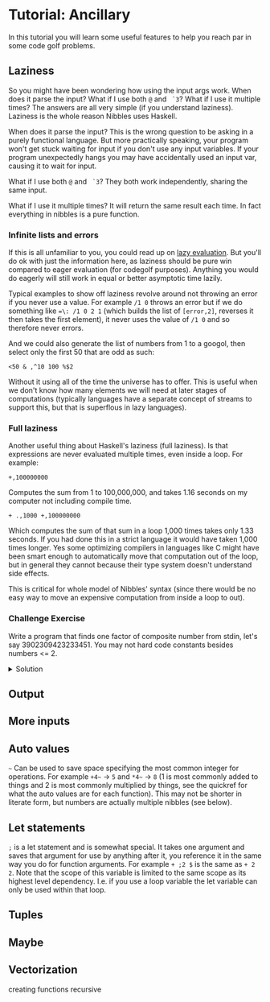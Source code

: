 # Tutorial: Ancillary

In this tutorial you will learn some useful features to help you reach par in some code golf problems.

## Laziness
So you might have been wondering how using the input args work. When does it parse the input? What if I use both `@` and `` `3``? What if I use it multiple times? The answers are all very simple (if you understand laziness). Laziness is the whole reason Nibbles uses Haskell.

When does it parse the input? This is the wrong question to be asking in a purely functional language. But more practically speaking, your program won't get stuck waiting for input if you don't use any input variables. If your program unexpectedly hangs you may have accidentally used an input var, causing it to wait for input.

What if I use both `@` and `` `3``? They both work independently, sharing the same input.

What if I use it multiple times? It will return the same result each time. In fact everything in nibbles is a pure function.

### Infinite lists and errors
If this is all unfamiliar to you, you could read up on [lazy evaluation](https://en.wikipedia.org/wiki/Lazy_evaluation). But you'll do ok with just the information here, as laziness should be pure win compared to eager evaluation (for codegolf purposes). Anything you would do eagerly will still work in equal or better asymptotic time lazily.

Typical examples to show off laziness revolve around not throwing an error if you never use a value. For example `/1 0` throws an error but if we do something like `=\: /1 0 2 1` (which builds the list of `[error,2]`, reverses it then takes the first element), it never uses the value of `/1 0` and so therefore never errors.

And we could also generate the list of numbers from 1 to a googol, then select only the first 50 that are odd as such:
```
<50 & ,^10 100 %$2
```
Without it using all of the time the universe has to offer. This is useful when we don't know how many elements we will need at later stages of computations (typically languages have a separate concept of streams to support this, but that is superflous in lazy languages).

### Full laziness

Another useful thing about Haskell's laziness (full laziness). Is that expressions are never evaluated multiple times, even inside a loop. For example:
```
+,100000000
```
Computes the sum from 1 to 100,000,000, and takes 1.16 seconds on my computer not including compile time.
```
+ .,1000 +,100000000
```
Which computes the sum of that sum in a loop 1,000 times takes only 1.33 seconds. If you had done this in a strict language it would have taken 1,000 times longer. Yes some optimizing compilers in languages like C might have been smart enough to automatically move that computation out of the loop, but in general they cannot because their type system doesn't understand side effects.

This is critical for whole model of Nibbles' syntax (since there would be no easy way to move an expensive computation from inside a loop to out).

### Challenge Exercise
Write a program that finds one factor of composite number from stdin, let's say 3902309423233451. You may not hard code constants besides numbers <= 2.

<details>
  <summary>Solution</summary>
  
  ```
  <1 &          # Get the first 1 elements of the filtered list.
    >1,=@ 1     # Generate the list from 2 to input
    - 1 %=`3 1$ # \elem -> 1 - (input % elem)
  ```
  This is the first time we've needed comments, use them with `#`

  That was hard, and there are still some pain points we haven't learned how to get around yet, like having to extract the input number from a list twice (and differently even since there was something added to the context). The key thing for this lesson though is we generated a list up to the original input number which was guaranteed to contain a factor, but we didn't have to pay the computational cost of checking all numbers, nor did we need to explicitly exit the loop.
</details>

## Output

## More inputs

## Auto values

`~` Can be used to save space specifying the most common integer for operations. For example `+4~` -> `5` and `*4~` -> `8` (1 is most commonly added to things and 2 is most commonly multiplied by things, see the quickref for what the auto values are for each function). This may not be shorter in literate form, but numbers are actually multiple nibbles (see below).


## Let statements

`;` is a let statement and is somewhat special. It takes one argument and saves that argument for use by anything after it, you reference it in the same way you do for function arguments. For example `+ ;2 $` is the same as `+ 2 2`. Note that the scope of this variable is limited to the same scope as its highest level dependency. I.e. if you use a loop variable the let variable can only be used within that loop.


## Tuples

## Maybe

## Vectorization

creating functions
	recursive